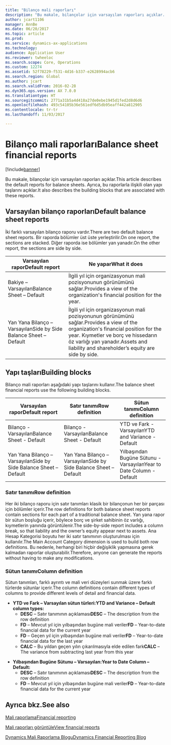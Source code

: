 ```yaml
---
title: "Bilanço mali raporları"
description: "Bu makale, bilançolar için varsayılan raporları açıklar. Ayrıca, bu raporlarla ilişkili olan yapı taşlarını açıklar."
author: jcart1106
manager: AnnBe
ms.date: 06/20/2017
ms.topic: article
ms.prod: 
ms.service: dynamics-ax-applications
ms.technology: 
audience: Application User
ms.reviewer: twheeloc
ms.search.scope: Core, Operations
ms.custom: 12274
ms.assetid: 52f78229-f531-4d16-b337-e2628994acb6
ms.search.region: Global
ms.author: jcart
ms.search.validFrom: 2016-02-28
ms.dyn365.ops.version: AX 7.0.0
ms.translationtype: HT
ms.sourcegitcommit: 2771a31b5a4d418a27de0ebe1945d1fed2d8d6d6
ms.openlocfilehash: 493c54105b36e561edf6d5db95eaff442a812905
ms.contentlocale: tr-tr
ms.lasthandoff: 11/03/2017

---
```


# <a name="balance-sheet-financial-reports"></a><span data-ttu-id="54e04-104">Bilanço mali raporları</span><span class="sxs-lookup"><span data-stu-id="54e04-104">Balance sheet financial reports</span></span>

[!include[banner](../includes/banner.md)]


<span data-ttu-id="54e04-105">Bu makale, bilançolar için varsayılan raporları açıklar.</span><span class="sxs-lookup"><span data-stu-id="54e04-105">This article describes the default reports for balance sheets.</span></span> <span data-ttu-id="54e04-106">Ayrıca, bu raporlarla ilişkili olan yapı taşlarını açıklar.</span><span class="sxs-lookup"><span data-stu-id="54e04-106">It also describes the building blocks that are associated with these reports.</span></span> 

<a name="default-balance-sheet-reports"></a><span data-ttu-id="54e04-107">Varsayılan bilanço raporları</span><span class="sxs-lookup"><span data-stu-id="54e04-107">Default balance sheet reports</span></span>
-----------------------------

<span data-ttu-id="54e04-108">İki farklı varsayılan bilanço raporu vardır.</span><span class="sxs-lookup"><span data-stu-id="54e04-108">There are two default balance sheet reports.</span></span> <span data-ttu-id="54e04-109">Bir raporda bölümler üst üste yerleştirilir.</span><span class="sxs-lookup"><span data-stu-id="54e04-109">On one report, the sections are stacked.</span></span> <span data-ttu-id="54e04-110">Diğer raporda ise bölümler yan yanadır.</span><span class="sxs-lookup"><span data-stu-id="54e04-110">On the other report, the sections are side by side.</span></span>

| <span data-ttu-id="54e04-111">Varsayılan rapor</span><span class="sxs-lookup"><span data-stu-id="54e04-111">Default report</span></span>                       | <span data-ttu-id="54e04-112">Ne yapar</span><span class="sxs-lookup"><span data-stu-id="54e04-112">What it does</span></span>                                                                                                                           |
|--------------------------------------|----------------------------------------------------------------------------------------------------------------------------------------|
| <span data-ttu-id="54e04-113">Bakiye – Varsayılan</span><span class="sxs-lookup"><span data-stu-id="54e04-113">Balance Sheet – Default</span></span>              | <span data-ttu-id="54e04-114">İlgili yıl için organizasyonun mali pozisyonunun görünümünü sağlar.</span><span class="sxs-lookup"><span data-stu-id="54e04-114">Provides a view of the organization's financial position for the year.</span></span>                                                                 |
| <span data-ttu-id="54e04-115">Yan Yana Bilanço – Varsayılan</span><span class="sxs-lookup"><span data-stu-id="54e04-115">Side by Side Balance Sheet – Default</span></span> | <span data-ttu-id="54e04-116">İlgili yıl için organizasyonun mali pozisyonunun görünümünü sağlar.</span><span class="sxs-lookup"><span data-stu-id="54e04-116">Provides a view of the organization's financial position for the year.</span></span> <span data-ttu-id="54e04-117">Kıymetler ve borç ve hissedarın öz varlığı yan yanadır.</span><span class="sxs-lookup"><span data-stu-id="54e04-117">Assets and liability and shareholder’s equity are side by side.</span></span> |

## <a name="building-blocks"></a><span data-ttu-id="54e04-118">Yapı taşları</span><span class="sxs-lookup"><span data-stu-id="54e04-118">Building blocks</span></span>
<span data-ttu-id="54e04-119">Bilanço mali raporları aşağıdaki yapı taşlarını kullanır.</span><span class="sxs-lookup"><span data-stu-id="54e04-119">The balance sheet financial reports use the following building blocks.</span></span>

| <span data-ttu-id="54e04-120">Varsayılan rapor</span><span class="sxs-lookup"><span data-stu-id="54e04-120">Default report</span></span>                       | <span data-ttu-id="54e04-121">Satır tanımı</span><span class="sxs-lookup"><span data-stu-id="54e04-121">Row definition</span></span>                       | <span data-ttu-id="54e04-122">Sütun tanımı</span><span class="sxs-lookup"><span data-stu-id="54e04-122">Column definition</span></span>             |
|--------------------------------------|--------------------------------------|-------------------------------|
| <span data-ttu-id="54e04-123">Bilanço - Varsayılan</span><span class="sxs-lookup"><span data-stu-id="54e04-123">Balance Sheet - Default</span></span>              | <span data-ttu-id="54e04-124">Bilanço - Varsayılan</span><span class="sxs-lookup"><span data-stu-id="54e04-124">Balance Sheet - Default</span></span>              | <span data-ttu-id="54e04-125">YTD ve Fark - Varsayılan</span><span class="sxs-lookup"><span data-stu-id="54e04-125">YTD and Variance - Default</span></span>    |
| <span data-ttu-id="54e04-126">Yan Yana Bilanço – Varsayılan</span><span class="sxs-lookup"><span data-stu-id="54e04-126">Side by Side Balance Sheet – Default</span></span> | <span data-ttu-id="54e04-127">Yan Yana Bilanço – Varsayılan</span><span class="sxs-lookup"><span data-stu-id="54e04-127">Side by Side Balance Sheet – Default</span></span> | <span data-ttu-id="54e04-128">Yılbaşından Bugüne Sütunu - Varsayılan</span><span class="sxs-lookup"><span data-stu-id="54e04-128">Year to Date Column - Default</span></span> |

### <a name="row-definition"></a><span data-ttu-id="54e04-129">Satır tanımı</span><span class="sxs-lookup"><span data-stu-id="54e04-129">Row definition</span></span>

<span data-ttu-id="54e04-130">Her iki bilanço raporu için satır tanımları klasik bir bilançonun her bir parçası için bölümler içerir.</span><span class="sxs-lookup"><span data-stu-id="54e04-130">The row definitions for both balance sheet reports contain sections for each part of a traditional balance sheet.</span></span> <span data-ttu-id="54e04-131">Yan yana rapor bir sütun boşluğu içerir, böylece borç ve şirket sahibinin öz varlığı, kıymetlerin yanında görüntülenir.</span><span class="sxs-lookup"><span data-stu-id="54e04-131">The side-by-side report includes a column break, so that liability and the owner’s equity appear next to assets.</span></span> <span data-ttu-id="54e04-132">Ana Hesap Kategorisi boyutu her iki satır tanımının oluşturulması için kullanılır.</span><span class="sxs-lookup"><span data-stu-id="54e04-132">The Main Account Category dimension is used to build both row definitions.</span></span> <span data-ttu-id="54e04-133">Bu nedenle, herhangi biri hiçbir değişiklik yapmasına gerek kalmadan raporlar oluşturabilir.</span><span class="sxs-lookup"><span data-stu-id="54e04-133">Therefore, anyone can generate the reports without having to make any modifications.</span></span>

### <a name="column-definition"></a><span data-ttu-id="54e04-134">Sütun tanımı</span><span class="sxs-lookup"><span data-stu-id="54e04-134">Column definition</span></span>

<span data-ttu-id="54e04-135">Sütun tanımları, farklı ayrıntı ve mali veri düzeyleri sunmak üzere farklı türlerde sütunlar içerir.</span><span class="sxs-lookup"><span data-stu-id="54e04-135">The column definitions contain different types of columns to provide different levels of detail and financial data.</span></span>

-   <span data-ttu-id="54e04-136">**YTD ve Fark – Varsayılan sütun türleri:**</span><span class="sxs-lookup"><span data-stu-id="54e04-136">**YTD and Variance – Default column types:**</span></span>
    -   <span data-ttu-id="54e04-137">**DESC** – Satır tanımının açıklaması</span><span class="sxs-lookup"><span data-stu-id="54e04-137">**DESC** – The description from the row definition</span></span>
    -   <span data-ttu-id="54e04-138">**FD** – Mevcut yıl için yılbaşından bugüne mali veriler</span><span class="sxs-lookup"><span data-stu-id="54e04-138">**FD** – Year-to-date financial data for the current year</span></span>
    -   <span data-ttu-id="54e04-139">**FD** – Geçen yıl için yılbaşından bugüne mali veriler</span><span class="sxs-lookup"><span data-stu-id="54e04-139">**FD** – Year-to-date financial data for the last year</span></span>
    -   <span data-ttu-id="54e04-140">**CALC** – Bu yıldan geçen yılın çıkarılmasıyla elde edilen fark</span><span class="sxs-lookup"><span data-stu-id="54e04-140">**CALC** – The variance from subtracting last year from this year</span></span>

<!-- -->

-   <span data-ttu-id="54e04-141">**Yılbaşından Bugüne Sütunu – Varsayılan:**</span><span class="sxs-lookup"><span data-stu-id="54e04-141">**Year to Date Column – Default:**</span></span>
    -   <span data-ttu-id="54e04-142">**DESC** – Satır tanımının açıklaması</span><span class="sxs-lookup"><span data-stu-id="54e04-142">**DESC** – The description from the row definition</span></span>
    -   <span data-ttu-id="54e04-143">**FD** – Mevcut yıl için yılbaşından bugüne mali veriler</span><span class="sxs-lookup"><span data-stu-id="54e04-143">**FD** – Year-to-date financial data for the current year</span></span>

 

<a name="see-also"></a><span data-ttu-id="54e04-144">Ayrıca bkz.</span><span class="sxs-lookup"><span data-stu-id="54e04-144">See also</span></span>
--------

[<span data-ttu-id="54e04-145">Mali raporlama</span><span class="sxs-lookup"><span data-stu-id="54e04-145">Financial reporting</span></span>](financial-reporting-getting-started.md)

[<span data-ttu-id="54e04-146">Mali raporları görüntüle</span><span class="sxs-lookup"><span data-stu-id="54e04-146">View financial reports</span></span>](view-financial-reports.md)

[<span data-ttu-id="54e04-147">Dynamics Mali Raporlama Blogu</span><span class="sxs-lookup"><span data-stu-id="54e04-147">Dynamics Financial Reporting Blog</span></span>](http://blogs.msdn.com/b/dynamics_financial_reporting/)




